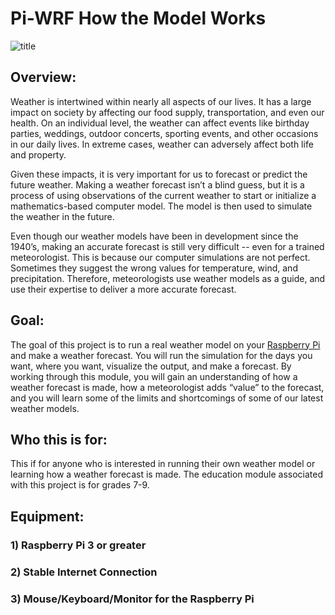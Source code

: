 # Pi-WRF How the Model Works 

![title](piwrf_results.png)

## Overview:
Weather is intertwined within nearly all aspects of our lives. It has a large impact on society by affecting our food supply, transportation, and even our health. On an individual level, the weather can affect events like birthday parties, weddings, outdoor concerts, sporting events, and other occasions in our daily lives. In extreme cases, weather can adversely affect both life and property.

Given these impacts, it is very important for us to forecast or predict the future weather. Making a weather forecast isn’t a blind guess, but it is a process of using observations of the current weather to start or initialize a mathematics-based computer model. The model is then used to simulate the weather in the future.

Even though our weather models have been in development since the 1940’s, making an accurate forecast is still very difficult -- even for a trained meteorologist. This is because our computer simulations are not perfect. Sometimes they suggest the wrong values for temperature, wind, and precipitation. Therefore, meteorologists use weather models as a guide, and use their expertise to deliver a more accurate forecast.

## Goal:
The goal of this project is to run a real weather model on your [Raspberry Pi](https://www.raspberrypi.org "Raspberry Pi Homepage") and make a weather forecast. You will run the simulation for the days you want, where you want, visualize the output, and make a forecast. By working through this module, you will gain an understanding of how a weather forecast is made, how a meteorologist adds “value” to the forecast, and you will learn some of the limits and shortcomings of some of our latest weather models.

## Who this is for:
This if for anyone who is interested in running their own weather model or learning how a weather forecast is made. The education module associated with this project is for grades 7-9.

## Equipment:

### 1) Raspberry Pi 3 or greater

### 2) Stable Internet Connection

### 3) Mouse/Keyboard/Monitor for the Raspberry Pi

